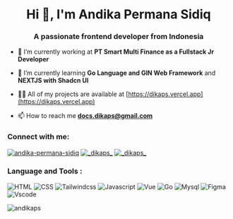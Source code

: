 <h1 align="center">Hi 👋, I'm Andika Permana Sidiq</h1>
<h3 align="center">A passionate frontend developer from Indonesia</h3>

- 🔭 I’m currently working at **PT Smart Multi Finance as a Fullstack Jr Developer**

- 🌱 I’m currently learning **Go Language and GIN Web Framework** and **NEXTJS with Shadcn UI**

- 👨‍💻 All of my projects are available at [https://dikaps.vercel.app](https://dikaps.vercel.app)

- 📫 How to reach me **docs.dikaps@gmail.com**


<h3 align="left">Connect with me:</h3>
<p align="left">

<a href="https://linkedin.com/in/andika-permana-sidiq" target="blank"><img align="center" src="https://img.shields.io/badge/LinkedIn-0077B5?style=for-the-badge&logo=linkedin&logoColor=white" alt="andika-permana-sidiq" /></a>
<a href="https://instagram.com/_dikaps_" target="blank"><img align="center" src="https://img.shields.io/badge/Instagram-E4405F?style=for-the-badge&logo=instagram&logoColor=white" alt="_dikaps_"  /></a>
<a href="https://myanimelist.net/profile/dIkaps" target="blank"><img align="center" src="https://img.shields.io/badge/Myanimelist-2E51A2?style=for-the-badge&logo=myanimelist&logoColor=white" alt="_dikaps_"  /></a>


</p>

### Language and Tools : 
![HTML](https://img.shields.io/badge/HTML-239120?style=for-the-badge&logo=html5&logoColor=white)
![CSS](https://img.shields.io/badge/CSS-239120?&style=for-the-badge&logo=css3&logoColor=white)
![Tailwindcss](https://img.shields.io/badge/Tailwind_CSS-38B2AC?style=for-the-badge&logo=tailwind-css&logoColor=white)
![Javascript](https://img.shields.io/badge/JavaScript-F7DF1E?style=for-the-badge&logo=JavaScript&logoColor=white)
![Vue](https://img.shields.io/badge/Vue.js-35495E?style=for-the-badge&logo=vue.js&logoColor=4FC08D)
![Go](https://img.shields.io/badge/Go-00ADD8?style=for-the-badge&logo=go&logoColor=white)
![Mysql](https://img.shields.io/badge/MySQL-005C84?style=for-the-badge&logo=mysql&logoColor=white)
![Figma](https://img.shields.io/badge/Figma-F24E1E?style=for-the-badge&logo=figma&logoColor=white)
![Vscode](https://img.shields.io/badge/Visual_Studio_Code-0078D4?style=for-the-badge&logo=visual%20studio%20code&logoColor=white)






<p><img src="https://github-readme-stats.vercel.app/api/top-langs?username=andikaps&show_icons=true&locale=en&layout=compact&theme=blue-green" alt="andikaps" /></p>

